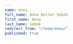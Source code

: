 ```yaml
---
name: anna
full_name: Anna Heller Sebok
first_name: Anna
last_name: Sebok
redirect_from: "/team/anna/"
published: true
---
```


